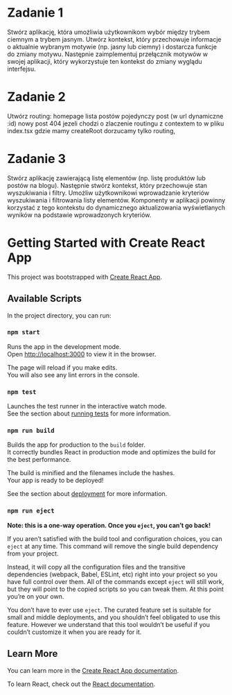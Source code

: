 # Zadanie 1

Stwórz aplikację, która umożliwia użytkownikom wybór między trybem ciemnym a trybem jasnym. Utwórz kontekst, który przechowuje informacje o aktualnie wybranym motywie (np. jasny lub ciemny) i dostarcza funkcje do zmiany motywu. Następnie zaimplementuj przełącznik motywów w swojej aplikacji, który wykorzystuje ten kontekst do zmiany wyglądu interfejsu.

# Zadanie 2

Utwórz routing:
homepage
lista postów
pojedynczy post (w url dynamiczne :id)
nowy post
404
jezeli chodzi o zlaczenie routingu z contextem to w pliku index.tsx gdzie mamy createRoot dorzucamy tylko routing,

# Zadanie 3

Stwórz aplikację zawierającą listę elementów (np. listę produktów lub postów na blogu). Następnie stwórz kontekst, który przechowuje stan wyszukiwania i filtry. Umożliw użytkownikowi wprowadzanie kryteriów wyszukiwania i filtrowania listy elementów. Komponenty w aplikacji powinny korzystać z tego kontekstu do dynamicznego aktualizowania wyświetlanych wyników na podstawie wprowadzonych kryteriów.

# Getting Started with Create React App

This project was bootstrapped with [Create React App](https://github.com/facebook/create-react-app).

## Available Scripts

In the project directory, you can run:

### `npm start`

Runs the app in the development mode.\
Open [http://localhost:3000](http://localhost:3000) to view it in the browser.

The page will reload if you make edits.\
You will also see any lint errors in the console.

### `npm test`

Launches the test runner in the interactive watch mode.\
See the section about [running tests](https://facebook.github.io/create-react-app/docs/running-tests) for more information.

### `npm run build`

Builds the app for production to the `build` folder.\
It correctly bundles React in production mode and optimizes the build for the best performance.

The build is minified and the filenames include the hashes.\
Your app is ready to be deployed!

See the section about [deployment](https://facebook.github.io/create-react-app/docs/deployment) for more information.

### `npm run eject`

**Note: this is a one-way operation. Once you `eject`, you can’t go back!**

If you aren’t satisfied with the build tool and configuration choices, you can `eject` at any time. This command will remove the single build dependency from your project.

Instead, it will copy all the configuration files and the transitive dependencies (webpack, Babel, ESLint, etc) right into your project so you have full control over them. All of the commands except `eject` will still work, but they will point to the copied scripts so you can tweak them. At this point you’re on your own.

You don’t have to ever use `eject`. The curated feature set is suitable for small and middle deployments, and you shouldn’t feel obligated to use this feature. However we understand that this tool wouldn’t be useful if you couldn’t customize it when you are ready for it.

## Learn More

You can learn more in the [Create React App documentation](https://facebook.github.io/create-react-app/docs/getting-started).

To learn React, check out the [React documentation](https://reactjs.org/).
